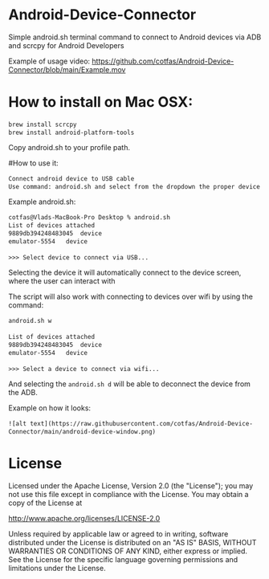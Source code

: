 # Android-Device-Connector
Simple android.sh terminal command to connect to Android devices via ADB and scrcpy for Android Developers

Example of usage video:
https://github.com/cotfas/Android-Device-Connector/blob/main/Example.mov

# How to install on Mac OSX:

    brew install scrcpy
    brew install android-platform-tools
    
Copy android.sh to your profile path.

#How to use it:
    
    Connect android device to USB cable
    Use command: android.sh and select from the dropdown the proper device
    
Example android.sh:

    cotfas@Vlads-MacBook-Pro Desktop % android.sh
    List of devices attached
    9889db394248483045	device
    emulator-5554	device

    >>> Select device to connect via USB...

Selecting the device it will automatically connect to the device screen, where the user can interact with

The script will also work with connecting to devices over wifi by using the command:

    android.sh w
    
    List of devices attached
    9889db394248483045	device
    emulator-5554	device

    >>> Select a device to connect via wifi...

And selecting the `android.sh d` will be able to deconnect the device from the ADB.

Example on how it looks:

    ![alt text](https://raw.githubusercontent.com/cotfas/Android-Device-Connector/main/android-device-window.png)


# License

Licensed under the Apache License, Version 2.0 (the "License");
you may not use this file except in compliance with the License.
You may obtain a copy of the License at

   http://www.apache.org/licenses/LICENSE-2.0

Unless required by applicable law or agreed to in writing, software
distributed under the License is distributed on an "AS IS" BASIS,
WITHOUT WARRANTIES OR CONDITIONS OF ANY KIND, either express or implied.
See the License for the specific language governing permissions and
limitations under the License.
